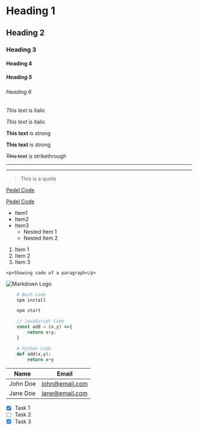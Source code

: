 <!-- Headings -->
# Heading 1
## Heading 2
### Heading 3
#### Heading 4
##### Heading 5
###### Heading 6

<!-- Italics -->
*This text* is italic

_This text_ is italic

<!-- Strong -->
**This text** is strong

__This text__ is strong

<!-- Strikethrough -->
~~This text~~ is strikethrough

<!-- Horizontal rule -->
- - -
___

<!-- Blockquotes -->
> This is a quote

<!-- Links -->
[Pedel Code](https://pedelcode.com)

[Pedel Code](https://pedelcode.com "Unravel the code behind everything")

<!-- UL -->
* Item1
* Item2
* Item3
  * Nested Item 1
  * Nested Item 2

<!-- OL -->
1. Item 1
2. Item 2
3. Item 3

<!-- Inline Code Blocke -->
`<p>Showing code of a paragraph</p>`

<!-- Image -->
![Markdown Logo](https://upload.wikimedia.org/wikipedia/commons/thumb/4/48/Markdown-mark.svg/1200px-Markdown-mark.svg.png)

<!-- Github Markdown -->

<!-- Code Blocks -->
```bash
    # Bash Code
    npm install

    npm start
```

```javascript
    // JavaScript Code
    const add = (x,y) =>{
        return x+y;
    }
```

```python
    # Python Code
    def add(x,y):
        return x+y
```

<!-- Tables -->
| Name | Email |
| ---  | --- |
| John Doe | john@email.com |
| Jane Doe | jane@email.com |

<!-- Task List -->
* [x] Task 1
* [ ] Task 2
* [x] Task 3 
